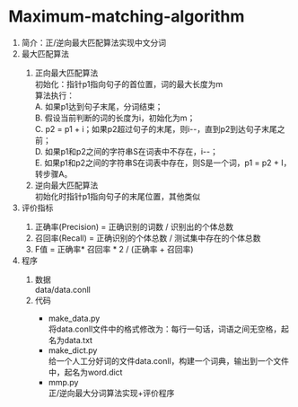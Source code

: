 # Maximum-matching-algorithm
<ol>
<li>简介：正/逆向最大匹配算法实现中文分词</li>
<li>最大匹配算法</li>
  <ol>
    <li>正向最大匹配算法</li>
    初始化：指针p1指向句子的首位置，词的最大长度为m<br>
    算法执行：<br>
    A.	如果p1达到句子末尾，分词结束；<br>
    B.	假设当前判断的词的长度为i，初始化为m；<br>
    C.	p2 = p1 + i；如果p2超过句子的末尾，则i--，直到p2到达句子末尾之前；<br>
    D.	如果p1和p2之间的字符串S在词表中不存在，i--；<br>
    E.	如果p1和p2之间的字符串S在词表中存在，则S是一个词，p1 = p2 + I，转步骤A。<br>
    <li>逆向最大匹配算法</li>
    初始化时指针p1指向句子的末尾位置，其他类似
  </ol>
<li>评价指标</li>
  <ol>
    <li>正确率(Precision) = 正确识别的词数 /  识别出的个体总数</li>
    <li>召回率(Recall) = 正确识别的个体总数 /  测试集中存在的个体总数</li>
    <li>F值 = 正确率* 召回率 * 2 / (正确率 + 召回率)</li>
  </ol>
<li>程序</li>
  <ol>
    <li>数据</li>
    data/data.conll
    <li>代码</li>
    <ul>
      <li>make_data.py</li>将data.conll文件中的格式修改为：每行一句话，词语之间无空格，起名为data.txt
      <li>make_dict.py</li>给一个人工分好词的文件data.conll，构建一个词典，输出到一个文件中，起名为word.dict
      <li>mmp.py</li>正/逆向最大分词算法实现+评价程序
    </ul>
  </ol>
</ol>

